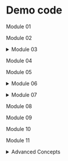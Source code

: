 # Demo code
Module 01

Module 02

<details><summary>Module 03</summary><Strong> 

## Pass PipeLine Objects
  
```PowerShell
# Install this before trying any of these examples

Install-Module -Name PipelineDemo -Force
```
### Get-OpenTCPPortByVal
#### Try ByValue pipeline

```PowerShell
# ByValue Pipeline
Get-ADComputer -Filter *          |        Get-OpenTCPPortByVal

#
# Get-Member shows type                    Get-Help shows:
#--------------------------------------------------------------------
# of [ADComputer] --------------> |----->  -Computer [ADComputer]
#                                 |         Pipeline=True (ByValue)
#                                 |
#                                 |        -TcpPort [int]
#                                 |         Pipeline=False

# We can pipe the entire [ADComputer] object to Get-OpenTCPPortByVal
# because of these two reasons:
#   1. The -Computer parameter (from Get-OpenTCPPortByVal) can accept
#      pipeline using ByValue {pipeline=True  ByValue}
#   2. The type for the parameter -Computer matches the object type produced by
#      the "Get-ADComputer -Filter *" command {[ADComputer] = [ADComputer]} 
```

#### ByValue pipeline succeeds

  
---
  
### Get-OpenTCPPortByPN
#### Always try ByValue pipeline first

```PowerShell
Get-ADComputer -Filter *          |        Get-OpenTCPPortByPN
# This command produces           |        This command does NOT accept 
# an [ADComputer] object          |        [ADComputer] objects ByValue

# Get-Member shows type                    Get-Help shows:
#-----------------------------------------------------------------------------
# of [ADComputer] ------------> X | X      -Name [String]
#                                 |         Pipeline=True (ByPropertyName)
#                                 |
#                                 |        -TcpPort [int]
#                                 |         Pipeline=False
# This fails because there are no parameters in the Get-OpenTCPPortByPN command
# that:
#  1. Accept pipeline using ByValue and
#  2. Have their type matching [ADComputer]
```
#### ByValue pipeline failed --> PowerShell now tries the ByPropertyName pipeline
 
#### Resorting to ByPropertyName pipeline

```PowerShell
Get-ADComputer -Filter *          |        Get-OpenTCPPortByPN

# When Unpacking the [ADComputer] |        This command has the following
# object we find these            |        parameters:
# properties:                     |

# Get-Member shows:                        Get-Help shows:
#---------------------------------------------------------------------------
#  Name              [String] --->|----->  -Name [string]  
#  DNSHostName       [String]     |         pipeline=True  ByPropertyName
#  Enabled           [Boolean]    |  
#  DistinguishedName [String]     |        -TcpPort <Int32>
#  ObjectClass       [String]     |         Pipeline=False
#  ObjectGUID        [Guid]       |
#  SamAccountName    [String]     |
#  SID               [SID]        |
#  UserPrincipalName [String]     |

# We can pipe the value of the contents of the Name property to Get-OpenTCPPortByPN
# because of these three reasons:
#   1. The -Name parameter (from Get-OpenTCPPortByPN) can accept pipeline using
#      ByPropertyName {pipeline=True  ByPropertyName}
#   2. The property and parameter names are spelt exactly the same {Name = Name}
#   3. The types for both of the property and parameter are the same {[string] = [string]} 
```

#### ByPropertyName succeeds


---
 
### Parameter Overrides Pipeline
#### Prevents PowerShell from Piping Data

```PowerShell
Get-ADComputer -Filter *          |        Get-OpenTCPPortByPN -Name 'LON-DC1'
# When Unpacking the [ADComputer] |        This command has the following
# object we find these            |        parameters:
# properties:                     |
 
# Get-Member shows:                        Get-Help shows:
#----------------------------------------------------------------------------
#  Name              [String] --->|  XXXX  -Name [string]  
#  DNSHostName       [String]     |         pipeline=True  ByPropertyName
#  Enabled           [Boolean]    |  
#  DistinguishedName [String]     |        -TcpPort <Int32>
#  ObjectClass       [String]     |         Pipeline=False
#  ObjectGUID        [Guid]       |
#  SamAccountName    [String]     |
#  SID               [SID]        |
#  UserPrincipalName [String]     |

# We would normally be able to pipe the value of the contents of the Name property to Get-OpenTCPPortByPN
# because of these three reasons:
#   1. The -Name parameter (from Get-OpenTCPPortByPN) can accept pipeline using
#      ByPropertyName {pipeline=True  ByPropertyName}
#   2. The property and parameter names are spelt exactly the same {Name = Name}
#   3. The types for both of the property and parameter are the same {[string] = [string]}

# HOWEVER, because the -Name parameter was used on the command line, the pipeline is NOT
# permitted to pipe data to this -Name parameter. Thus using the parameter on the second command
# overrides the pipeline's ability to pipe data to that parameter.
```
---

### Parenthetical Data Passing
#### Passes Data Between Command without Pipelines

```PowerShell
Get-OpenTCPPortByPN -Name (Get-ADComputer -Filter *).Name 
# (Get-ADComputer -Filter *).Name This command creates [ADComputer] objects and then extracts the Name property
# value from each computer. As the Name property contains a [string] and the -Name parameter accepts a [string]
# the Name property data will be accepted by the -Name parameter.
# Get-ADComputer -Filter *        #        Get-OpenTCPPortByPN
# Get-Member shows:               #        Get-Help shows:
#--------------------------------------------------------------------------
#  Name              [String]     #        -Name [string]  
#  DNSHostName       [String]     #         pipeline=True  ByPropertyName
#  Enabled           [Boolean]    #  
#  DistinguishedName [String]     #        -TcpPort <Int32>
#  ObjectClass       [String]     #         Pipeline=False
#  ObjectGUID        [Guid]       #
#  SamAccountName    [String]     #
#  SID               [SID]        #
#  UserPrincipalName [String]     #
```
 

<br>

[[Back to labs](https://github.com/brentd09/AZ040Labs/blob/main/README.md#powershell-labs)


  
</Strong></details> 

Module 04

Module 05

<details><summary>Module 06</summary><Strong> 

### Demo: Hashtable, Nested Hashtable

```PowerShell
# Nesting HashTables
$Person = @{
  Name = 'Kevin'
  Age  = 36
  Address = [ordered]@{
    Street  = '2351 State Road'      
    City    = 'Austin'
    State   = 'TX'
    Country = 'USA'
  }
}

$Person.Name
$Person.Address.Street
$Person.Address


```
[Back to labs](https://github.com/brentd09/AZ040Labs/blob/main/README.md#powershell-labs)

### Demo: HashTables, ArrayLists, Nested HashTables, Ordered HashTables  

```PowerShell
[System.Collections.ArrayList]$People = @()


$Person1 = @{
  Name = 'Kevin'
  Age  = 36
  Address = [ordered]@{
    Street  = '2351 State Road'      
    City    = 'Austin'
    State   = 'TX'
    Country = 'USA'
  }
}

$Person2 = @{
  Name = 'Brian'
  Age  = 23
  Address = [ordered]@{
    Street  = '211 Mountian Road'      
    City    = 'Denver'
    State   = 'CO'
    Country = 'USA'
  }
}

$Person3 = @{
  Name = 'Diane'
  Age  = 59
  Address = [ordered]@{
    Street  = '33 Banks Road'      
    City    = 'Sydney'
    State   = 'NSW'
    Country = 'Australia'
  }
}

$Person4 = @{
  Name = 'Jill'
  Age  = 18
  Address = [ordered]@{
    Street  = '51 Main Street'      
    City    = 'Brisbane'
    State   = 'QLD'
    Country = 'Australia'
  }
}

$People.Add($Person1) *> $null
$People.Add($Person2) *> $null
$People.Add($Person3) *> $null
$People.Add($Person4) *> $null

foreach ($Person in $People) {
  Write-Host "$($Person.Name) is $($Person.Age) years old and lives at $($Person.Address.Street), $($Person.Address.City) $($Person.Address.State), $($Person.Address.Country) "
}

```

[Back to labs](https://github.com/brentd09/AZ040Labs/blob/main/README.md#powershell-labs)

### Demo: HashTables, List, Nested HashTables, Ordered HashTables 

```Powershell
# This uses a more modern non-fixed size array called [List]
# Please note [ArrayList] is old, and not recommended anymore. See the website below:
# https://learn.microsoft.com/en-us/dotnet/api/system.collections.arraylist?view=net-7.0

# Despite what the PowerShell training manual instructs regarding using [ArrayList],
# the [List] arrays are more capable and are more modern.

# To use a list you must declare what type of data is in the list, however, you can use
# [PSObject] or [object] to mean any generic objects of any type or you can declare a
# specific type like [int] or [string] etc.


[System.Collections.Generic.List[PSObject]]$People = @()


$Person1 = @{
  Name = 'Kevin'
  Age  = 36
  Address = [ordered]@{
    Street  = '2351 State Road'      
    City    = 'Austin'
    State   = 'TX'
    Country = 'USA'
  }
}

$Person2 = @{
  Name = 'Brian'
  Age  = 23
  Address = [ordered]@{
    Street  = '211 Mountian Road'      
    City    = 'Denver'
    State   = 'CO'
    Country = 'USA'
  }
}

$Person3 = @{
  Name = 'Diane'
  Age  = 59
  Address = [ordered]@{
    Street  = '33 Banks Road'      
    City    = 'Sydney'
    State   = 'NSW'
    Country = 'Australia'
  }
}

$Person4 = @{
  Name = 'Jill'
  Age  = 18
  Address = [ordered]@{
    Street  = '51 Main Street'      
    City    = 'Brisbane'
    State   = 'QLD'
    Country = 'Australia'
  }
}

$People.Add($Person1) *> $null
$People.Add($Person2) *> $null
$People.Add($Person3) *> $null
$People.Add($Person4) *> $null

foreach ($Person in $People) {
  Write-Host "$($Person.Name) is $($Person.Age) years old and lives at $($Person.Address.Street), $($Person.Address.City) $($Person.Address.State), $($Person.Address.Country) "
}
```

[Back to labs](https://github.com/brentd09/AZ040Labs/blob/main/README.md#powershell-labs)

</Strong></details>


<details><summary>Module 07</summary><Strong> 


### Demo: Foreach 

```PowerShell
# Report Which Computers Respond
$Computers = 'LON-Cl1','LON-DC1','LON-SVR1','LON-SVR2'
foreach  ($Computer in $Computers) {
  $ComputerResponded = Test-NetConnection -ComputerName $Computer -InformationLevel Quiet -WarningAction SilentlyContinue
  Write-Host "Computer $Computer responded: $ComputerResponded" 
}
```
[Back to labs](https://github.com/brentd09/AZ040Labs/blob/main/README.md#powershell-labs)


### Demo: if, elseif, else 

```PowerShell
$Weather = "Cloudy"

if ($Weather -eq "Sunny") {
  Write-Host "It's a beautiful day!"
} 
elseif ($Weather -eq "Rainy") {
  Write-Host "Don't forget your umbrella!"
} 
elseif ($Weather -eq "Cloudy") {
  Write-Host "The sky is overcast."
} 
elseif ($Weather -eq "Snowy") {
  Write-Host "Time for some snowball fights!"
} 
else {
  Write-Host "Hmm, I'm not sure what the weather is like."
}
```
[Back to labs](https://github.com/brentd09/AZ040Labs/blob/main/README.md#powershell-labs)

### Demo: if, do..until, nested loops, function, Verbose, Newline Char

```PowerShell
# MasterMind Game
function Start-MasterMind {
  [CmdletBinding()]
  Param()
  Clear-Host
  $HiddenNumbers = 1..6 | Get-Random -Count 4
  write-verbose "$HiddenNumbers"
  do {
    $WrongPos = 0
    $RightPos = 0
    do {
      [int[]]$Guess = (Read-Host -Prompt 'Enter 4 numbers 1-6 with commas to separate').split(',')
      $Guess = $Guess | Select-Object -Unique
      $HighestNumber = ($Guess | Sort-Object -Descending)[0] 
    } until ($Guess.count -eq 4 -and $HighestNumber -le 6 )
    foreach ($Index in 0..3) {
      if ($Guess[$Index] -eq $HiddenNumbers[$Index]) {$RightPos++}
      elseif ($Guess[$Index] -in $HiddenNumbers) {$WrongPos++}
    }
    Write-Host -ForegroundColor Yellow "$Guess -   RightPosition = $RightPos    WrongPosition = $WrongPos   `n" 
  } until ($RightPos -eq 4)
}

Start-MasterMind -Verbose    # The verbose parameter will show the answer before the game starts
```

[Back to labs](https://github.com/brentd09/AZ040Labs/blob/main/README.md#powershell-labs)
### Demo: Switch, Read-Host

```PowerShell
# Menu Script
Clear-Host
Write-Host Menu
Write-Host ----
Write-Host 
Write-Host 1...Add two numbers 
Write-Host 2...Multiply two numbers
Write-Host 3...Exit
Write-Host 
$Choice = Read-Host -Prompt 'Choose a menu number'
switch ($Choice) {
    1 {
      [double]$num1 = Read-Host -Prompt 'Enter the first number'
      [double]$num2 = Read-Host -Prompt 'Enter the second number'
      $num1 + $num2 
    }
    2 {
      [double]$num1 = Read-Host -Prompt 'Enter the first number'
      [double]$num2 = Read-Host -Prompt 'Enter the second number'
      $num1 * $num2 
    
    }
    3 {break}
    Default {Write-Host 'This was not a valid choice'}
}
```
[Back to labs](https://github.com/brentd09/AZ040Labs/blob/main/README.md#powershell-labs)
### Demo: For

```PowerShell
# Divide by a series of numbers
$Number = 345
for ($Count = 1; $Count -le 10; $Count++) {
  $Div = $Number / $Count
  Write-Host "$Number / $Count = $Div"
}
```

[Back to labs](https://github.com/brentd09/AZ040Labs/blob/main/README.md#powershell-labs)
### Demo: Do..Until, If, Read-Host 

```PowerShell
# Guessing Game
Clear-Host
$Turns = 0
$HiddenNumber = 1..100 | Get-Random
do {
  [int]$Guess = Read-Host -Prompt 'Enter a number from 1 to 100'
  $Turns++
  if ($Guess -gt $HiddenNumber) {Write-Host 'Your Guess was too high'}
  elseif ($Guess -lt $HiddenNumber) {Write-Host 'Your Guess was too low'}
  else {Write-Host "You Guessed the number correctly, it took you $Turns turns"}
} until ($HiddenNumber -eq $Guess)
```

[Back to labs](https://github.com/brentd09/AZ040Labs/blob/main/README.md#powershell-labs)
### Demo: Do..While, Switch, Break, Read-Host

```PowerShell
# Looping Menu Script
Clear-Host
do {
  Write-Host Menu
  Write-Host ----
  Write-Host 
  Write-Host 1...Add two numbers 
  Write-Host 2...Multiply two numbers
  Write-Host 3...Exit
  Write-Host 
  $Choice = Read-Host -Prompt 'Choose a menu number'
  switch ($Choice) {
    1 {
      [double]$num1 = Read-Host -Prompt 'Enter the first number'
      [double]$num2 = Read-Host -Prompt 'Enter the second number'
      $num1 + $num2 
    }
    2 {
      [double]$num1 = Read-Host -Prompt 'Enter the first number'
      [double]$num2 = Read-Host -Prompt 'Enter the second number'
      $num1 * $num2 
    
    }
    3 {break}
    Default {Write-Host 'This was not a valid choice'}
  }
} while ($Choice -ne 3)  
```

[Back to labs](https://github.com/brentd09/AZ040Labs/blob/main/README.md#powershell-labs)
### Demo: Break, Continue, Foreach, ArrayList 

```PowerShell
# Find Prime Numbers
function Find-Prime {
  Param (
    [int]$MaxNumber = 70
  )
  # Find Prime Numbers
  [System.Collections.ArrayList]$Primes = @()
  $Numbers = 1..$MaxNumber
  foreach  ($Number in $Numbers) {
    if ($Number -eq 1 ) {continue}
    $DivideBys = 2..$Number
    $IsPrime = $true
    foreach ($DivideBy in $DivideBys) {
      if ($DivideBy -gt ($Number / 2 + 1)) {break} # we only need to try half of the numbers 
      $Remainder = $Number % $DivideBy
      if ($Remainder -eq 0 -and $Number -ne $DivideBy) {
        $IsPrime = $false
        break # We already know this is not a prime now so no use going through the rest of the loop
      }
    }
    if ($IsPrime -eq $true) {$Primes += $Number}
  }
  
  Write-Progress -Activity Calculating Primes -Id 1 -Completed
  return $Primes
}

Find-Prime
```
[Back to labs](https://github.com/brentd09/AZ040Labs/blob/main/README.md#powershell-labs)


</Strong></details> 

Module 08

Module 09

Module 10

Module 11

<details><summary>Advanced Concepts</summary><Strong> 

### Demo: Function, Param, PSCustomObject 
 
```PowerShell
function Get-IpConfig {
  [cmdletbinding()]
  Param(
    [switch]$All
  )
  $LiveAdapter = Get-NetAdapter -Physical | Where-Object {$_.status -eq 'up'}
  $IP4 = Get-NetIPAddress -AddressFamily IPv4 | where-Object {$_.ifIndex -eq $LiveAdapter.ifIndex}
  $DNSAddr = Get-DnsClientServerAddress -AddressFamily IPv4| where-Object {$_.InterfaceIndex -eq $LiveAdapter.ifIndex}
  $IPConfig = Get-NetIPInterface -InterfaceIndex 5 -AddressFamily IPv4
  $Routes = Get-NetRoute -AddressFamily IPv4
  if ($All -eq $true){
    return [PSCustomObject][ordered]@{
      InterfaceAlias = $LiveAdapter.ifAlias
      InterfaceIndex = $LiveAdapter.ifIndex
      MACAddress     = $LiveAdapter.LinkLayerAddress
      IPV4Address    = $IP4.IPAddress
      IPV4MaskLength = $IP4.PrefixLength
      DNSServer      = $DNSAddr.Address
      DHCPEnabled    = $IPConfig.Dhcp
      DefaultGateway = ($Routes | Where-Object {$_.DestinationPrefix -match '0.0.0.0' -and $_.IfIndex -eq $LiveAdapter.ifIndex}).NextHop
    }
  }
  else { 
    return [PSCustomObject][ordered]@{
      InterfaceAlias = $LiveAdapter.ifAlias
      IPV4Address    = $IP4.IPAddress
      IPV4MaskLength = $IP4.PrefixLength
    }
  }
}

Get-IpConfig
# Get-IpConfig -All

```

[Back to labs](https://github.com/brentd09/AZ040Labs/blob/main/README.md#powershell-labs)

### Demo: Break, Continue, Foreach, ArrayList, Function, Param, PSCustomObject

```PowerShell
function Get-Prime {
  [cmdletbinding()]
  param (
     [int]$MaxNumber = 50
  )
  # Find Prime Numbers
  [System.Collections.ArrayList]$Primes = @()
  $Numbers = 1..$MaxNumber
  foreach  ($Number in $Numbers) {
    if ($Number -eq 1 ) {continue}
    $DivideBys = 2..$Number
    $IsPrime = $true
    foreach ($DivideBy in $DivideBys) {
      if ($DivideBy -gt ($Number / 2 + 1)) {break} # we only need to try half of the numbers 
      $Remainder = $Number % $DivideBy
      if ($Remainder -eq 0 -and $Number -ne $DivideBy) {
        $IsPrime = $false
        break # We already know this is not a prime now so no use going through the rest of the loop
      }
    }
    if ($IsPrime -eq $true) {$Primes += $Number}
  }
  return [PSCustomObject]@{
    Primes     = $Primes
    MaxPrime   = $Primes[-1]
    PrimeCount = $Primes.count
  }
}

$PrimeData = Get-Prime -MaxNumber 10
$PrimeData
```

[Back to labs](https://github.com/brentd09/AZ040Labs/blob/main/README.md#powershell-labs)

### Demo: Class

```PowerShell
class MyCalculator {
  [double]$FirstNumber
  [double]$SecondNumber

  MyCalculator ([double]$NumOne, [double]$NumTwo) {
    $this.FirstNumber  = $NumOne
    $this.SecondNumber = $NumTwo
  }

  [double]Multiply () {
    return $this.FirstNumber * $this.SecondNumber
  }

  [double]Divide () {
    return $this.FirstNumber / $this.SecondNumber
  }

  [double]Add () {
    return $this.FirstNumber + $this.SecondNumber
  }

  [double]Subtract () {
    return $this.FirstNumber - $this.SecondNumber
  }
}

$Calc = [MyCalculator]::New(12227,3421)
$Calc.Add()
$Calc.Subtract()
$Calc.Divide()
$Calc.Multiply()
```

[Back to labs](https://github.com/brentd09/AZ040Labs/blob/main/README.md#powershell-labs)

</Strong></details>
